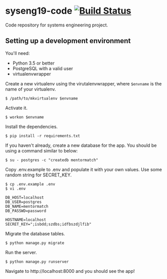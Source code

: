 # syseng19-code [![Build Status](https://travis-ci.org/mbellgb/syseng19-code.svg?branch=master)](https://travis-ci.org/mbellgb/syseng19-code)
Code repository for systems engineering project.

## Setting up a development environment

You'll need:
* Python 3.5 or better
* PostgreSQL with a valid user
* virtualenvwrapper

Create a new virtualenv using the virutalenvwrapper, where `$envname` is the name of your virtualenv.

```$ /path/to/mkvirtualenv $envname```

Activate it.

```$ workon $envname```

Install the dependencies.

```$ pip install -r requirements.txt```

If you haven't already, create a new database for the app. You should be using a command similar to below:

```$ su - postgres -c "createdb mentormatch"```

Copy .env.example to .env and populate it with your own values. Use some random string for SECRET_KEY.

```
$ cp .env.example .env
$ vi .env

DB_HOST=localhost
DB_USER=postgres
DB_NAME=mentormatch
DB_PASSWD=password

HOSTNAME=localhost
SECRET_KEY=";isbdd;szdbs;idfbszdjlfib"
```

Migrate the database tables.

```$ python manage.py migrate```

Run the server.

```$ python manage.py runserver```

Navigate to http://localhost:8000 and you should see the app!
